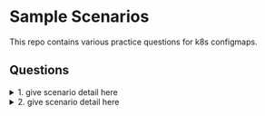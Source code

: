# Sample Scenarios

This repo contains various practice questions for k8s configmaps.

## Questions

<details><summary>1. give scenario detail here</summary>
  <p>
    
  ```
  kubectl get pv
  ```
  </p>
  </details>

<details><summary>2. give scenario detail here</summary>
  <p>
    
  ```
  kubectl get pv
  ```
  </p>
  </details>
